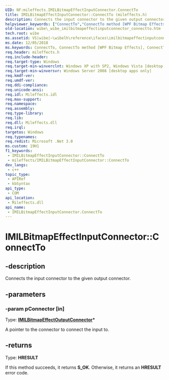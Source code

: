 ```yaml
---
UID: NF:mileffects.IMILBitmapEffectInputConnector.ConnectTo
title: IMILBitmapEffectInputConnector::ConnectTo (mileffects.h)
description: Connects the input connector to the given output connector.
helpviewer_keywords: ["ConnectTo","ConnectTo method [WPF Bitmap Effects]","ConnectTo method [WPF Bitmap Effects]","IMILBitmapEffectInputConnector interface","IMILBitmapEffectInputConnector interface [WPF Bitmap Effects]","ConnectTo method","IMILBitmapEffectInputConnector.ConnectTo","IMILBitmapEffectInputConnector::ConnectTo","_wibe_imilbitmapeffectinputconnector_connectto","mileffects/IMILBitmapEffectInputConnector::ConnectTo","wibe._wibe_imilbitmapeffectinputconnector_connectto"]
old-location: wibe\_wibe_imilbitmapeffectinputconnector_connectto.htm
tech.root: wibe
ms.assetid: VS|wibe|~\wibelh\reference\ifaces\imilbitmapeffectinputconnector\connectto.htm
ms.date: 12/05/2018
ms.keywords: ConnectTo, ConnectTo method [WPF Bitmap Effects], ConnectTo method [WPF Bitmap Effects],IMILBitmapEffectInputConnector interface, IMILBitmapEffectInputConnector interface [WPF Bitmap Effects],ConnectTo method, IMILBitmapEffectInputConnector.ConnectTo, IMILBitmapEffectInputConnector::ConnectTo, _wibe_imilbitmapeffectinputconnector_connectto, mileffects/IMILBitmapEffectInputConnector::ConnectTo, wibe._wibe_imilbitmapeffectinputconnector_connectto
req.header: mileffects.h
req.include-header: 
req.target-type: Windows
req.target-min-winverclnt: Windows XP with SP2, Windows Vista [desktop apps only]
req.target-min-winversvr: Windows Server 2008 [desktop apps only]
req.kmdf-ver: 
req.umdf-ver: 
req.ddi-compliance: 
req.unicode-ansi: 
req.idl: Mileffects.idl
req.max-support: 
req.namespace: 
req.assembly: 
req.type-library: 
req.lib: 
req.dll: Mileffects.dll
req.irql: 
targetos: Windows
req.typenames: 
req.redist: Microsoft .Net 3.0
ms.custom: 19H1
f1_keywords:
 - IMILBitmapEffectInputConnector::ConnectTo
 - mileffects/IMILBitmapEffectInputConnector::ConnectTo
dev_langs:
 - c++
topic_type:
 - APIRef
 - kbSyntax
api_type:
 - COM
api_location:
 - Mileffects.dll
api_name:
 - IMILBitmapEffectInputConnector.ConnectTo
---
```


# IMILBitmapEffectInputConnector::ConnectTo


## -description

Connects the input connector to the given output connector.

## -parameters

### -param pConnector [in]

Type: <b><a href="/previous-versions/windows/desktop/api/mileffects/nn-mileffects-imilbitmapeffectoutputconnector">IMILBitmapEffectOutputConnector</a>*</b>

A pointer to the connector to connect the input to.

## -returns

Type: <b>HRESULT</b>

If this method succeeds, it returns <b>S_OK</b>. Otherwise, it returns an <b>HRESULT</b> error code.